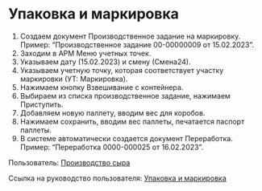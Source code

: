 # Упаковка и маркировка

1. Создаем документ Производственное задание на маркировку. Пример: “Производственное задание 00-00000009 от 15.02.2023”.
2. Заходим в АРМ Меню учетных точек.
3. Указываем дату (15.02.2023) и смену (Смена24).
4. Указываем учетную точку, которая соответствует участку маркировки (УТ: Маркировка).
5. Нажимаем кнопку Взвешивание с контейнера.
6. Выбираем из списка производственное задание, нажимаем Приступить.
7. Добавляем новую паллету, вводим вес для коробов.
8. Нажимаем сохранить, вводим вес паллеты, печатается паспорт паллеты.
9. В системе автоматически создается документ Переработка. Пример:  “Переработка 0000-000025 от 16.02.2023”.

Пользователь: [Производство сыра](../Users/CheeseManufacture.md)

Ссылка на руководство пользователя: <a href="https://konstanta-it.github.io/erp4food/Manufacture/Cheese/SemiHardCheese/MarkedProduction/DataFilling/DataFilling/" target="_blank">Упаковка и маркировка</a>